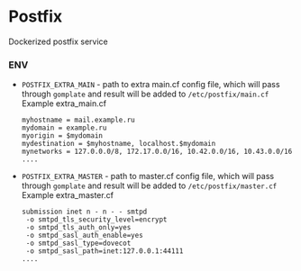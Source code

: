 # Postfix
Dockerized postfix service

### ENV
- `POSTFIX_EXTRA_MAIN` - path to extra main.cf config file, which will
  pass through `gomplate` and result will be added to `/etc/postfix/main.cf`
  Example extra_main.cf
  ```
  myhostname = mail.example.ru
  mydomain = example.ru
  myorigin = $mydomain
  mydestination = $myhostname, localhost.$mydomain
  mynetworks = 127.0.0.0/8, 172.17.0.0/16, 10.42.0.0/16, 10.43.0.0/16
  ....
  ```
- `POSTFIX_EXTRA_MASTER` - path to master.cf config file, which will
  pass through `gomplate` and result will be added to `/etc/postfix/master.cf`
  Example extra_master.cf
  ```
  submission inet n - n - - smtpd
   -o smtpd_tls_security_level=encrypt
   -o smtpd_tls_auth_only=yes
   -o smtpd_sasl_auth_enable=yes
   -o smtpd_sasl_type=dovecot
   -o smtpd_sasl_path=inet:127.0.0.1:44111
  ....
  ```